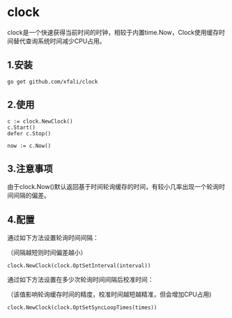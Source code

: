 # clock
clock是一个快速获得当前时间的时钟，相较于内置time.Now，Clock使用缓存时间替代查询系统时间减少CPU占用。

## 1.安装
```
go get github.com/xfali/clock
```

## 2.使用
```
c := clock.NewClock()
c.Start()
defer c.Stop()

now := c.Now()
```

## 3.注意事项
由于clock.Now()默认返回基于时间轮询缓存的时间，有较小几率出现一个轮询时间间隔的偏差。

## 4.配置
通过如下方法设置轮询时间间隔：

（间隔越短则时间偏差越小）
```
clock.NewClock(clock.OptSetInterval(interval))
```
通过如下方法设置在多少次轮询时间间隔后校准时间：

（该值影响轮询缓存时间的精度，校准时间越短越精准，但会增加CPU占用)
```
clock.NewClock(clock.OptSetSyncLoopTimes(times))
```